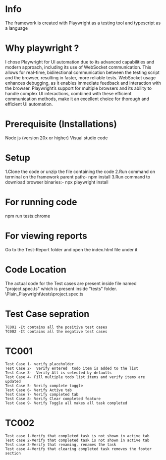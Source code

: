 # Info
The framework is created with Playwright as a testing tool and typescript as a language

# Why playwright ?
I chose Playwright for UI automation due to its advanced capabilities and modern approach, including its use of WebSocket communication. This allows for real-time, bidirectional communication between the testing script and the browser, resulting in faster, more reliable tests. WebSocket usage enhances debugging, as it enables immediate feedback and interaction with the browser. Playwright’s support for multiple browsers and its ability to handle complex UI interactions, combined with these efficient communication methods, make it an excellent choice for thorough and efficient UI automation.


# Prerequisite (Installations)
Node js (version 20x or higher)
Visual studio code 

# Setup
1.Clone the code or unzip the file containing the code
2.Run command on terminal on the framework parent path:- npm install
3.Run command to download browser binaries:- npx playwright install

# For running code
npm run tests:chrome

# For viewing reports
Go to the Test-Report folder and open the index.html file under it

# Code Location 
The actual code for the Test cases are present inside file named "project.spec.ts" which is present inside "tests" folder.
\Plain_Playwright\tests\project.spec.ts

# Test Case sepration 
    TC001 -It contains all the positive test cases
    TC002 -It contains all the negative test cases

# TC001
    Test Case 1- verify placeholder
    Test Case 2-  Verify entered  todo item is added to the list
    Test Case 3-  Verify All is selected by defaults
    Test Case 4- Fill multiple todo list items and verify items are updated
    Test Case 5- Verify complete toggle
    Test Case 6- Verify Active tab
    Test Case 7- Verify completed tab
    Test Case 8- Verify Clear completed feature
    Test Case 9- Verify Toggle all makes all task completed

# TC002
    Test case 1-Verify that completed task is not shown in active tab 
    Test case 2-Verify that completed task is not shown in active tab
    Test case 3-Verify that renaming, renames the task
    Test case 4-Verify that clearing completed task removes the footer section